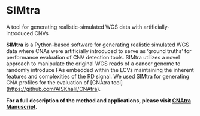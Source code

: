 # SIMtra
A tool for generating realistic-simulated WGS data with artificially-introduced CNVs

**SIMtra** is a Python-based software for generating realistic simulated WGS data where CNAs were artificially introduced to serve as ‘ground truths’ for performance evaluation of CNV detection tools. SIMtra utilizes a novel approach to manipulate the original WGS reads of a cancer genome to randomly introduce FAs embedded within the LCVs maintaining the inherent features and complexities of the RD signal. We used SIMtra for generating CNA profiles for the evaluation of [CNAtra tool] (https://github.com/AISKhalil/CNAtra).

**For a full description of the method and applications, please visit [CNAtra Manuscript](https://rdcu.be/b3Cki).**
